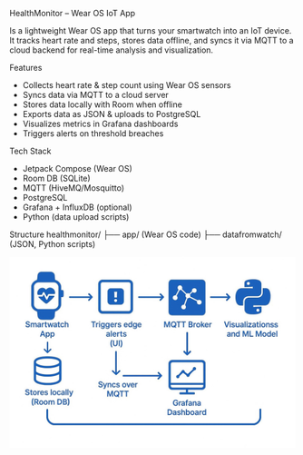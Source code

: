 HealthMonitor – Wear OS IoT App

Is a lightweight Wear OS app that turns your smartwatch into an IoT device. It tracks heart rate and steps, stores data offline, and syncs it via MQTT to a cloud backend for real-time analysis and visualization.

Features

- Collects heart rate & step count using Wear OS sensors  
- Syncs data via MQTT to a cloud server  
- Stores data locally with Room when offline  
- Exports data as JSON & uploads to PostgreSQL  
- Visualizes metrics in Grafana dashboards  
- Triggers alerts on threshold breaches  

Tech Stack

- Jetpack Compose (Wear OS)  
- Room DB (SQLite)  
- MQTT (HiveMQ/Mosquitto)  
- PostgreSQL  
- Grafana + InfluxDB (optional)  
- Python (data upload scripts)

Structure
healthmonitor/
├── app/ (Wear OS code)
├── datafromwatch/ (JSON, Python scripts)

![Project Outline](images/projectoutline.jpg)
